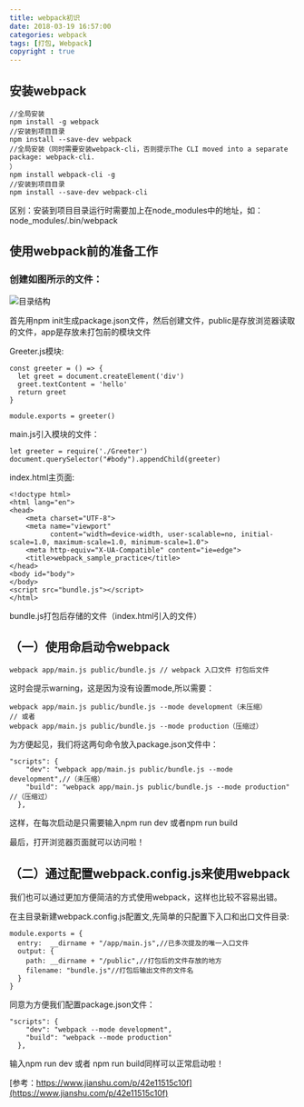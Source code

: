 ```yaml
---
title: webpack初识
date: 2018-03-19 16:57:00
categories: webpack
tags: [打包, Webpack]
copyright : true
---
```

## 安装webpack

```
//全局安装
npm install -g webpack
//安装到项目目录
npm install --save-dev webpack
//全局安装（同时需要安装webpack-cli，否则提示The CLI moved into a separate package: webpack-cli.
）
npm install webpack-cli -g
//安装到项目目录
npm install --save-dev webpack-cli
```

区别：安装到项目目录运行时需要加上在node_modules中的地址，如：node_modules/.bin/webpack

## 使用webpack前的准备工作
### 创建如图所示的文件：
![目录结构](http://p5tstjsfi.bkt.clouddn.com/webpack%E5%88%9D%E8%AF%861.png)

首先用npm init生成package.json文件，然后创建文件，public是存放浏览器读取的文件，app是存放未打包前的模块文件

Greeter.js模块:

```
const greeter = () => {
  let greet = document.createElement('div')
  greet.textContent = 'hello'
  return greet
}

module.exports = greeter()
```
main.js引入模块的文件：

```
let greeter = require('./Greeter')
document.querySelector("#body").appendChild(greeter)
```
index.html主页面:

```
<!doctype html>
<html lang="en">
<head>
    <meta charset="UTF-8">
    <meta name="viewport"
          content="width=device-width, user-scalable=no, initial-scale=1.0, maximum-scale=1.0, minimum-scale=1.0">
    <meta http-equiv="X-UA-Compatible" content="ie=edge">
    <title>webpack_sample_practice</title>
</head>
<body id="body">
</body>
<script src="bundle.js"></script>
</html>
```
bundle.js打包后存储的文件（index.html引入的文件）
## （一）使用命启动令webpack

```
webpack app/main.js public/bundle.js // webpack 入口文件 打包后文件
```
这时会提示warning，这是因为没有设置mode,所以需要：
```
webpack app/main.js public/bundle.js --mode development（未压缩）
// 或者
webpack app/main.js public/bundle.js --mode production（压缩过）
```
为方便起见，我们将这两句命令放入package.json文件中：
```
"scripts": {
    "dev": "webpack app/main.js public/bundle.js --mode development",//（未压缩）
    "build": "webpack app/main.js public/bundle.js --mode production" //（压缩过）
  },
```
这样，在每次启动是只需要输入npm run dev 或者npm run build

最后，打开浏览器页面就可以访问啦！

## （二）通过配置webpack.config.js来使用webpack
我们也可以通过更加方便简洁的方式使用webpack，这样也比较不容易出错。

在主目录新建webpack.config.js配置文,先简单的只配置下入口和出口文件目录:

```
module.exports = {
  entry:  __dirname + "/app/main.js",//已多次提及的唯一入口文件
  output: {
    path: __dirname + "/public",//打包后的文件存放的地方
    filename: "bundle.js"//打包后输出文件的文件名
  }
}
```
同意为方便我们配置package.json文件：

```
"scripts": {
    "dev": "webpack --mode development",
    "build": "webpack --mode production"
  },
```
输入npm run dev 或者 npm run build同样可以正常启动啦！

[参考：https://www.jianshu.com/p/42e11515c10f](https://www.jianshu.com/p/42e11515c10f)
